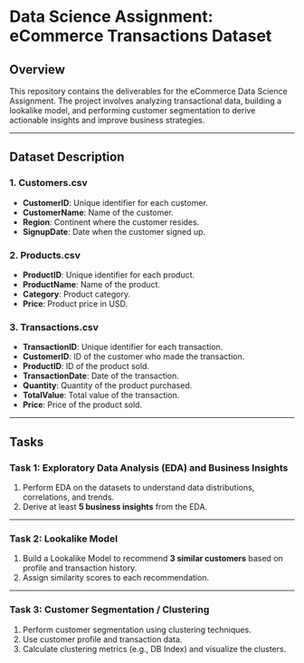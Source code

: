 # **Data Science Assignment: eCommerce Transactions Dataset**

## **Overview**
This repository contains the deliverables for the eCommerce Data Science Assignment. The project involves analyzing transactional data, building a lookalike model, and performing customer segmentation to derive actionable insights and improve business strategies.

---

## **Dataset Description**
### **1. Customers.csv**
- **CustomerID**: Unique identifier for each customer.  
- **CustomerName**: Name of the customer.  
- **Region**: Continent where the customer resides.  
- **SignupDate**: Date when the customer signed up.

### **2. Products.csv**
- **ProductID**: Unique identifier for each product.  
- **ProductName**: Name of the product.  
- **Category**: Product category.  
- **Price**: Product price in USD.

### **3. Transactions.csv**
- **TransactionID**: Unique identifier for each transaction.  
- **CustomerID**: ID of the customer who made the transaction.  
- **ProductID**: ID of the product sold.  
- **TransactionDate**: Date of the transaction.  
- **Quantity**: Quantity of the product purchased.  
- **TotalValue**: Total value of the transaction.  
- **Price**: Price of the product sold.

---

## **Tasks**
### **Task 1: Exploratory Data Analysis (EDA) and Business Insights**
1. Perform EDA on the datasets to understand data distributions, correlations, and trends.  
2. Derive at least **5 business insights** from the EDA.

---

### **Task 2: Lookalike Model**
1. Build a Lookalike Model to recommend **3 similar customers** based on profile and transaction history.  
2. Assign similarity scores to each recommendation.

---

### **Task 3: Customer Segmentation / Clustering**
1. Perform customer segmentation using clustering techniques.  
2. Use customer profile and transaction data.  
3. Calculate clustering metrics (e.g., DB Index) and visualize the clusters.

